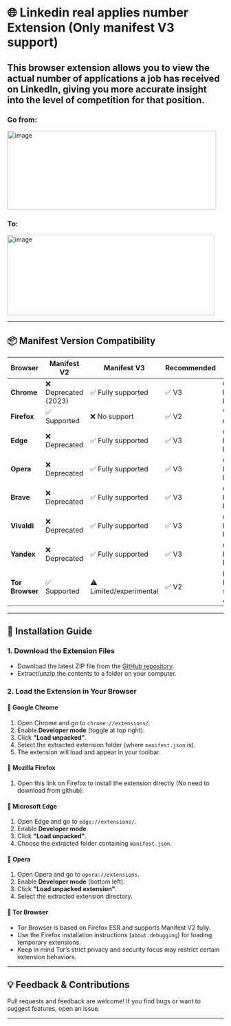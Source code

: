 # 🌐 Linkedin real applies number Extension (Only manifest V3 support)

This browser extension allows you to view the actual number of applications a job has received on LinkedIn, giving you more accurate insight into the level of competition for that position.
---
### Go from:

<img width="486" height="183" alt="image" src="https://github.com/user-attachments/assets/6ca728bd-7c69-4de1-b6dc-3736aa694ee2" />

### To:

<img width="482" height="187" alt="image" src="https://github.com/user-attachments/assets/027f53a0-6218-457f-97f1-85be755e8426" />




---

## 📦 Manifest Version Compatibility

| Browser         | Manifest V2             | Manifest V3               | Recommended       | Notes                                         |
|-----------------|-------------------------|--------------------------|-------------------|-----------------------------------------------|
| **Chrome**      | ❌ Deprecated (2023)    | ✅ Fully supported        | ✅ V3             | Chromium-based browser                         |
| **Firefox**     | ✅ Supported            | ❌ No support             | ✅ V2             | V2 recommended         |
| **Edge**        | ❌ Deprecated           | ✅ Fully supported        | ✅ V3             | Chromium-based browser                         |
| **Opera**       | ❌ Deprecated           | ✅ Fully supported        | ✅ V3             | Chromium-based browser                         |
| **Brave**       | ❌ Deprecated           | ✅ Fully supported        | ✅ V3             | Chromium-based browser                         |
| **Vivaldi**     | ❌ Deprecated           | ✅ Fully supported        | ✅ V3             | Chromium-based browser                         |
| **Yandex**      | ❌ Deprecated           | ✅ Fully supported        | ✅ V3             | Chromium-based browser                         |
| **Tor Browser** | ✅ Supported            | ⚠️ Limited/experimental   | ✅ V2             | Based on Firefox ESR, some MV3 APIs limited   |

---

## 🧭 Installation Guide

### 1. Download the Extension Files

- Download the latest ZIP file from the [GitHub repository](https://github.com/DARPZZ/GeoChromeExtension).
- Extract/unzip the contents to a folder on your computer.

### 2. Load the Extension in Your Browser

#### 🧩 Google Chrome

1. Open Chrome and go to `chrome://extensions/`.
2. Enable **Developer mode** (toggle at top right).
3. Click **"Load unpacked"**.
4. Select the extracted extension folder (where `manifest.json` is).
5. The extension will load and appear in your toolbar.

#### 🦊 Mozilla Firefox

1. Open this link on Firefox to install the extension directly (No need to download from github):  

#### 🧿 Microsoft Edge

1. Open Edge and go to `edge://extensions/`.
2. Enable **Developer mode**.
3. Click **"Load unpacked"**.
4. Choose the extracted folder containing `manifest.json`.

#### 🦉 Opera

1. Open Opera and go to `opera://extensions`.
2. Enable **Developer mode** (bottom left).
3. Click **"Load unpacked extension"**.
4. Select the extracted extension directory.

#### 🧛 Tor Browser

- Tor Browser is based on Firefox ESR and supports Manifest V2 fully.
- Use the Firefox installation instructions (`about:debugging`) for loading temporary extensions.
- Keep in mind Tor’s strict privacy and security focus may restrict certain extension behaviors.

---

## 💡 Feedback & Contributions

Pull requests and feedback are welcome! If you find bugs or want to suggest features, open an issue.

---

